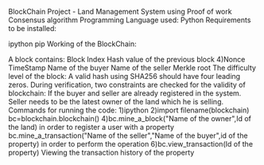 BlockChain Project - Land Management System using Proof of work Consensus algorithm Programming Language used: Python Requirements to be installed:

ipython pip Working of the BlockChain:

A block contains:
Block Index
Hash value of the previous block 4)Nonce
TimeStamp
Name of the buyer
Name of the seller
Merkle root The difficulty level of the block: A valid hash using SHA256 should have four leading zeros. During verification, two constraints are checked for the validity of blockchain:
If the buyer and seller are already registered in the system.
Seller needs to be the latest owner of the land which he is selling. Commands for running the code: 1)ipython 2)import filename(blockchain)
bc=blockchain.blockchain() 4)bc.mine_a_block("Name of the owner",Id of the land) in order to register a user with a property
bc.mine_a_transaction("Name of the seller","Name of the buyer",id of the property) in order to perform the operation 6)bc.view_transaction(Id of the property) Viewing the transaction history of the property
